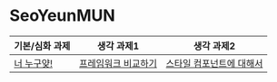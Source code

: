 # SeoYeunMUN

기본/심화 과제|생각 과제1|생각 과제2|
---|---|---|
[너 누구얒!](https://github.com/IN-SOPT-WEB/SeoYeunMUN/tree/week3/week3_hw)|[프레임워크 비교하기](https://github.com/IN-SOPT-WEB/SeoYeunMUN/blob/week3/week3_hw/article/Comparing-Frameworks.md)|[스타일 컴포넌트에 대해서](https://github.com/IN-SOPT-WEB/SeoYeunMUN/blob/week3/week3_hw/article/Styled-component.md)|
